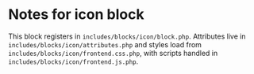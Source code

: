 # Notes for icon block

This block registers in `includes/blocks/icon/block.php`. Attributes live in `includes/blocks/icon/attributes.php` and styles load from `includes/blocks/icon/frontend.css.php`, with scripts handled in `includes/blocks/icon/frontend.js.php`.
